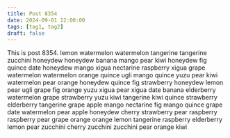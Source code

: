```yaml
---
title: Post 8354
date: 2024-09-01 12:00:00
tags: [tag1, tag2]
draft: false
---
```

This is post 8354.
lemon
watermelon
watermelon
tangerine
tangerine
zucchini
honeydew
honeydew
banana
mango
pear
kiwi
honeydew
fig
quince
date
honeydew
mango
xigua
nectarine
raspberry
xigua
grape
watermelon
watermelon
orange
quince
ugli
mango
quince
yuzu
pear
kiwi
watermelon
pear
orange
honeydew
quince
fig
strawberry
honeydew
lemon
pear
ugli
grape
fig
orange
yuzu
xigua
pear
xigua
date
banana
elderberry
watermelon
grape
strawberry
yuzu
kiwi
tangerine
kiwi
quince
strawberry
elderberry
tangerine
grape
apple
mango
nectarine
fig
mango
quince
grape
date
watermelon
pear
apple
honeydew
cherry
strawberry
pear
raspberry
raspberry
pear
grape
orange
orange
lemon
tangerine
raspberry
elderberry
lemon
pear
zucchini
cherry
zucchini
zucchini
pear
orange
kiwi
